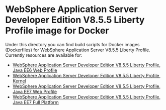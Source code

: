 # WebSphere Application Server Developer Edition V8.5.5 Liberty Profile image for Docker

Under this directory you can find build scripts for Docker images (Dockerfiles) for WebSphere Application Server V8.5.5 Liberty Profile. Currently resources are available for:

* [WebSphere Application Server Developer Edition V8.5.5 Liberty Profile, Java EE6 Web Profile](webProfile6)
* [WebSphere Application Server Developer Edition V8.5.5 Liberty Profile, Kernel](kernel)
* [WebSphere Application Server Developer Edition V8.5.5 Liberty Profile, Java EE7 Web Profile](webProfile7)
* [WebSphere Application Server Developer Edition V8.5.5 Liberty Profile, Java EE7 Full Platform](javaee7)

